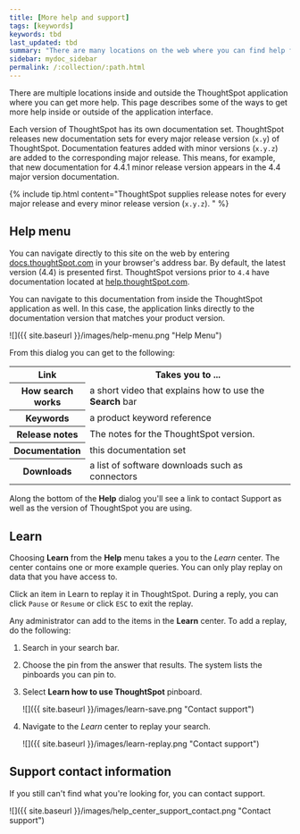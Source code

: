 ```yaml
---
title: [More help and support]
tags: [keywords]
keywords: tbd
last_updated: tbd
summary: "There are many locations on the web where you can find help for ThoughtSpot."
sidebar: mydoc_sidebar
permalink: /:collection/:path.html
---
```

There are multiple locations inside and outside the ThoughtSpot application
where you can get more help. This page describes some of the ways to get more
help inside or outside of the application interface.

Each version of ThoughtSpot has its own documentation set. ThoughtSpot releases
new documentation sets for every major release version (`x.y`) of ThoughtSpot.
Documentation features added with minor versions (`x.y.z`) are added to the
corresponding major release.  This means, for example, that new documentation
for 4.4.1 minor release version appears in the 4.4 major version documentation.

{% include tip.html content="ThoughtSpot supplies release notes for every major
release and every minor release version (`x.y.z`). " %}

## Help menu

You can navigate directly to this site on the web by entering
[docs.thoughtSpot.com](https://docs.thoughtspot.com) in your browser's address
bar. By default, the latest version (4.4) is presented first. ThoughtSpot
versions prior to `4.4` have documentation located at
[help.thoughtSpot.com](https://help.thoughtspot.com).

You can navigate to this documentation from inside the ThoughtSpot application
as well. In this case, the application links directly to the documentation
version that matches your product version.

![]({{ site.baseurl }}/images/help-menu.png "Help Menu")

From this dialog you can get to the following:

<table>
<colgroup>
   <col style="width:25%">
   <col style="width:75%">
</colgroup>
  <tr>
    <th>Link </th>
    <th>Takes you to ...</th>
  </tr>
  <tr>
    <th>How search works</th>
    <td>a short video that explains how to use the <strong>Search</strong> bar</td>
  </tr>
  <tr>
    <th>Keywords</th>
    <td>a product keyword reference</td>
  </tr>
  <tr>
    <th>Release notes</th>
    <td>The notes for the ThoughtSpot version.</td>
  </tr>
  <tr>
    <th>Documentation</th>
    <td>this documentation set</td>
  </tr>
  <tr>
    <th>Downloads</th>
    <td>a list of software downloads such as connectors</td>
  </tr>
</table>

Along the bottom of the **Help** dialog you'll see a link to contact Support as
well as the version of ThoughtSpot you are using.

## Learn

Choosing **Learn** from the **Help** menu takes a you to the *Learn* center.
The center contains one or more example queries.  You can only play replay on data that you have access to.

Click an item in Learn to replay it in ThoughtSpot. During a reply, you can
click `Pause` or `Resume` or click `ESC` to exit the replay.

Any administrator can add to the items in the **Learn** center. To add a replay, do
the following:

1. Search in your search bar.
2. Choose the pin from the answer that results.
   The system lists the pinboards you can pin to.
3. Select **Learn how to use ThoughtSpot** pinboard.

   ![]({{ site.baseurl }}/images/learn-save.png "Contact support")

4. Navigate to the *Learn* center to replay your search.

   ![]({{ site.baseurl }}/images/learn-replay.png "Contact support")


<!-- ## Search the help in search bar

You can search the help directly from the search bar with the `how to` and `help` keywords.

{% include content/keywords-help.md %}

The `how to` keyword takes you into the documentation only. The `help` keyword
allows you to jump directly into a product workflow. -->

## Support contact information

If you still can't find what you're looking for, you can contact support.

![]({{ site.baseurl }}/images/help_center_support_contact.png "Contact support")
